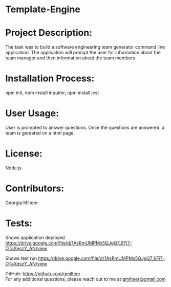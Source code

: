 # Template-Engine

# Project Description:

The task was to build a software engineering team generator command line application. The application will prompt the user for information about the team manager and then information about the team members.

# Installation Process:

npm init, npm install inquirer, npm install jest

# User Usage:

User is prompted to answer questions. Once the questions are answered, a team is gereated on a html page.

# License:

Node.js

# Contributors:

Georgia Milteer

# Tests:

Shows application deployed
https://drive.google.com/file/d/1AsRmUMPMx5QJgQ7_6Fi7-OTaXeszY_AN/view

Shows test run
https://drive.google.com/file/d/1AsRmUMPMx5QJgQ7_6Fi7-OTaXeszY_AN/view

GitHub: https://github.com/gmilteer  
 For any additional questions, please reach out to me at gmilteer@gmail.com
